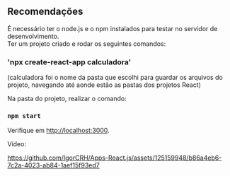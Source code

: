 ## Recomendações

É necessário ter o node.js e o npm instalados para testar no servidor de desenvolvimento.<br>
Ter um projeto criado e rodar os seguintes comandos:
### 'npx create-react-app calculadora' 
(calculadora foi o nome da pasta que escolhi para guardar os arquivos do projeto, navegando até aonde estão as pastas dos projetos React)<br>

Na pasta do projeto, realizar o comando:
### `npm start`

Verifique em [http://localhost:3000](http://localhost:3000).


Vídeo:



https://github.com/IgorCRH/Apps-React.js/assets/125159948/b86a4eb6-7c2a-4023-ab84-1aef15f93ed7

